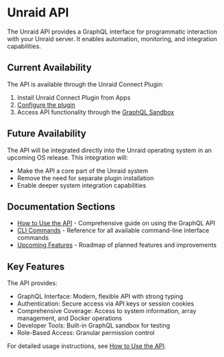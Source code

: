 # Unraid API

The Unraid API provides a GraphQL interface for programmatic interaction with your Unraid server. It enables automation, monitoring, and integration capabilities.

## Current Availability

The API is available through the Unraid Connect Plugin:

1. Install Unraid Connect Plugin from Apps
2. [Configure the plugin](./how-to-use-the-api.md#enabling-the-graphql-sandbox)
3. Access API functionality through the [GraphQL Sandbox](./how-to-use-the-api.md#accessing-the-graphql-sandbox)

## Future Availability

The API will be integrated directly into the Unraid operating system in an upcoming OS release. This integration will:

- Make the API a core part of the Unraid system
- Remove the need for separate plugin installation
- Enable deeper system integration capabilities

## Documentation Sections

- [How to Use the API](./how-to-use-the-api.md) - Comprehensive guide on using the GraphQL API
- [CLI Commands](./cli.md) - Reference for all available command-line interface commands
- [Upcoming Features](./upcoming-features.md) - Roadmap of planned features and improvements

## Key Features

The API provides:

- GraphQL Interface: Modern, flexible API with strong typing
- Authentication: Secure access via API keys or session cookies
- Comprehensive Coverage: Access to system information, array management, and Docker operations
- Developer Tools: Built-in GraphQL sandbox for testing
- Role-Based Access: Granular permission control

For detailed usage instructions, see [How to Use the API](./how-to-use-the-api.md).

